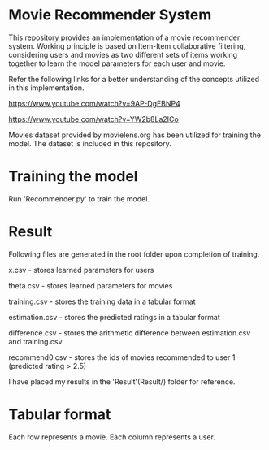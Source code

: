 # Movie Recommender System
This repository provides an implementation of a movie recommender system. 
Working principle is based on Item-Item collaborative filtering, considering users and movies as two different sets of items working 
together to learn the model parameters for each user and movie.

Refer the following links for a better understanding of the concepts utilized in this implementation.

https://www.youtube.com/watch?v=9AP-DgFBNP4

https://www.youtube.com/watch?v=YW2b8La2ICo

Movies dataset provided by movielens.org has been utilized for training the model. The dataset is included in this repository.


# Training the model
Run 'Recommender.py' to train the model.


# Result
Following files are generated in the root folder upon completion of training.

x.csv - stores learned parameters for users

theta.csv - stores learned parameters for movies

training.csv - stores the training data in a tabular format

estimation.csv - stores the predicted ratings in a tabular format

difference.csv - stores the arithmetic difference between estimation.csv and training.csv

recommend0.csv - stores the ids of movies recommended to user 1 (predicted rating > 2.5)

I have placed my results in the 'Result'(Result/) folder for reference.

# Tabular format
Each row represents a movie.
Each column represents a user.
